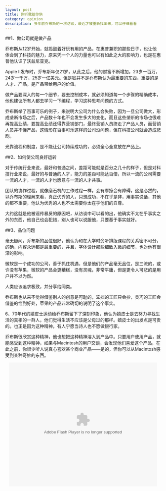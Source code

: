 ```yaml
---
layout: post
title: 你听我给你供
category: opinion
description: 多年前乔布斯的一次访谈，最近才被重新找出来，可以仔细看看
---
```


##1、做公司就是做产品

乔布斯从12岁开始，就捣鼓着好玩有用的产品，在惠普兼职的那些日子，也让他体会到了科技的魅力，原来凭一个人的力量也可以有如此之大的影响力，也是在惠普他认识了沃兹尼亚克。

Apple II发布时，乔布斯年仅21岁，从此之后，他的财富不断增加，23岁一百万，24岁一千万，25岁一亿美元。但是钱并不是乔布斯认为最重要的东西，重要的是人才、产品，是产品带给用户的价值。

做产品要深入的每一个细节，要去控制成本，就必须知道每一个步骤的精确成本，他也建议所有人都去学习一下编程，学习这种思考问题的方式。

乔布斯举了百事可乐的例子，来说明大公司为什么会失败，因为一旦公司做大，形成垄断市场之后，产品数十年也不会发生多大的变化，而且这些垄断的市场也很难再提高业绩，要提高业绩还得靠营销部门，最终营销人员挤走了产品人员，而营销人员并不懂产品，这情形在百事可乐这样的公司没问题，但在科技公司就会造成悲剧。

光靠流程和制度，是不能让公司持续成功的，必须全心全意放在产品上。


##2、如何使公司良好运转

对于传统行业来说，最好和普通之间，差距可能就是百分之几十的样子，但是对科技行业来说，最好的与普通的人才，能力的差距可能达百倍，所以一流的公司需要一流的人才，一流的人才也愿意与一流的人才共事。

团队的协作过程，就像磨石机的工作过程一样，会有摩擦会有障碍，这是必然的，以乔布斯的理解来看，真正优秀的人，只想成功，不在乎是非，用事实说话，其他的都不重要，他认为优秀的人也不太需要你太在乎他们的自尊。

大约这就是他被谣传暴戾的原因吧，从访谈中可以看的出，他确实不太在乎事实之外的东西，他自己也会犯错，别人也可以说服他，只要基于事实就好。


##3、品位问题

毫无疑问，乔布斯的品位很好，他认为和在大学时旁听排版课程的关系密不可分，的确，内容永远都是最重要的，并且，字体设计那些细致入微的细节，也对他有很深的影响。

微软是一个成功的公司，善于抓住机遇，但是他们的产品毫无品位，是三流的，或许没有苹果，微软的产品会更糟糕，没有灵魂，非常平庸，但是更令人可悲的是用户并不以为然。

人类应该追求极致，并分享给同类。

乔布斯也从来不觉得借鉴别人的创意是可耻的，笨拙的工匠只会抄，灵巧的工匠会借鉴的恰到好处，苹果的产品非常确切的说明了这个事实。

6、70年代的嬉皮士运动给乔布斯留下了深刻印象，他认为嬉皮士是去努力寻找生活的真相的一群人，他们觉得生活不应该是父母过的那样。嬉皮士的出发点是可贵的。也正是因为这种精神，有人宁愿当诗人也不愿做银行家。

乔布斯很欣赏这种精神，他也想把这种精神溶入到产品中。只要用户使用产品，就能感受到这种精神，如果与Macintosh的用户交谈，会发现他们喜爱这个产品，在此之前，你很少听人说真心喜欢某个商业产品——是的，但你可以从Macintosh感受到某种奇妙的东西。

<!--<iframe height="498" width="510" src="http://player.youku.com/embed/XNTUxNDY1NDY4" frameborder="0" style="margin:0 auto"></iframe>-->

<div style="text-align:center">
<embed src="http://player.youku.com/player.php/sid/XNTUxNDY1NDY4/v.swf" allowFullScreen="true" quality="high" width="480" height="400" align="middle" allowScriptAccess="always" type="application/x-shockwave-flash"></embed>
</div>
